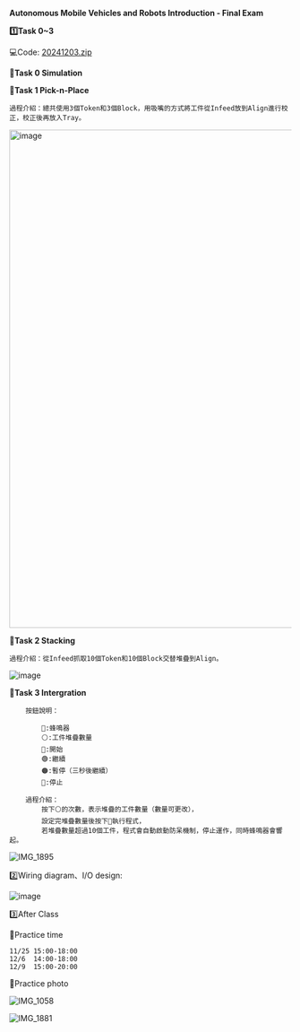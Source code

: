 **Autonomous Mobile Vehicles and Robots Introduction - Final Exam**

**1️⃣Task 0~3**

💻Code:
[20241203.zip](https://github.com/user-attachments/files/18075869/20241203.zip)


**📌Task 0 Simulation**
    
    
        


**📌Task 1 Pick-n-Place**

    過程介紹：總共使用3個Token和3個Block，用吸嘴的方式將工件從Infeed放到Align進行校正，校正後再放入Tray。
     
<img width="889" alt="image" src="https://github.com/user-attachments/assets/e355e715-3605-4495-8b97-6f4d2054aff8">

**📌Task 2 Stacking**

    過程介紹：從Infeed抓取10個Token和10個Block交替堆疊到Align。

![image](https://github.com/user-attachments/assets/d6f72c8a-22a4-4b9e-b397-7d365c0634d8)
    
**📌Task 3 Intergration**

        按鈕說明：
        
            🚨:蜂鳴器
            ⚪️:工件堆疊數量
            🔵:開始 
            🟢:繼續
            🟠:暫停（三秒後繼續）
            🔴:停止
            
        過程介紹：
            按下⚪️的次數，表示堆疊的工件數量（數量可更改），
            設定完堆疊數量後按下🔵執行程式，
            若堆疊數量超過10個工件，程式會自動啟動防呆機制，停止運作，同時蜂鳴器會響起。

![IMG_1895](https://github.com/user-attachments/assets/cb33dac3-56ef-4ec9-ad12-95b4f8d6e30f)

2️⃣Wiring diagram、I/O design:
    
![image](https://github.com/user-attachments/assets/2f167622-59f1-4f35-9d4a-9e059fa5a119)

3️⃣After Class

📌Practice time

    11/25 15:00-18:00
    12/6  14:00-18:00
    12/9  15:00-20:00
    
📌Practice photo

![IMG_1058](https://github.com/user-attachments/assets/2e7f9eb8-7730-442c-9700-f74b458d30bd)

![IMG_1881](https://github.com/user-attachments/assets/87c6dfd8-1d86-41fd-a832-dccc1cba0ec4)

